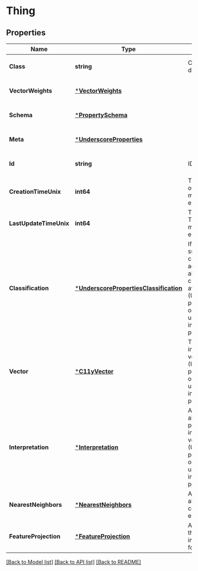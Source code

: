 # Thing

## Properties
Name | Type | Description | Notes
------------ | ------------- | ------------- | -------------
**Class** | **string** | Class of the Thing, defined in the schema. | [optional] [default to null]
**VectorWeights** | [***VectorWeights**](VectorWeights.md) |  | [optional] [default to null]
**Schema** | [***PropertySchema**](PropertySchema.md) |  | [optional] [default to null]
**Meta** | [***UnderscoreProperties**](UnderscoreProperties.md) |  | [optional] [default to null]
**Id** | **string** | ID of the Thing. | [optional] [default to null]
**CreationTimeUnix** | **int64** | Timestamp of creation of this Thing in milliseconds since epoch UTC. | [optional] [default to null]
**LastUpdateTimeUnix** | **int64** | Timestamp of the last Thing update in milliseconds since epoch UTC. | [optional] [default to null]
**Classification** | [***UnderscorePropertiesClassification**](UnderscorePropertiesClassification.md) | If this object was subject of a classificiation, additional meta info about this classification is available here. (Underscore properties are optional, include them using the ?include&#x3D;_&lt;propName&gt; parameter) | [optional] [default to null]
**Vector** | [***C11yVector**](C11yVector.md) | This object&#39;s position in the Contextionary vector space. (Underscore properties are optional, include them using the ?include&#x3D;_&lt;propName&gt; parameter) | [optional] [default to null]
**Interpretation** | [***Interpretation**](Interpretation.md) | Additional information about how this property was interpreted at vectorization. (Underscore properties are optional, include them using the ?include&#x3D;_&lt;propName&gt; parameter) | [optional] [default to null]
**NearestNeighbors** | [***NearestNeighbors**](NearestNeighbors.md) | Additional information about the neighboring concepts of this element | [optional] [default to null]
**FeatureProjection** | [***FeatureProjection**](FeatureProjection.md) | A feature projection of the object&#39;s vector into lower dimensions for visualization | [optional] [default to null]

[[Back to Model list]](../README.md#documentation-for-models) [[Back to API list]](../README.md#documentation-for-api-endpoints) [[Back to README]](../README.md)


